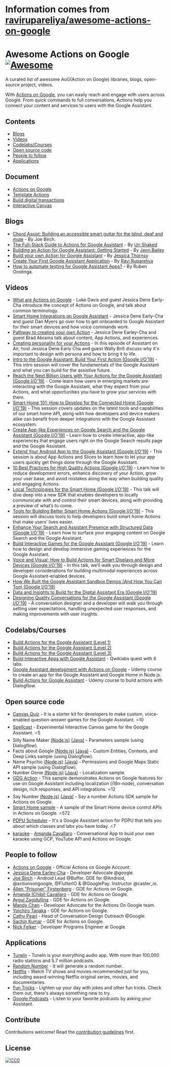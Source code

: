 # Information comes from [ravirupareliya/awesome-actions-on-google](https://github.com/ravirupareliya/awesome-actions-on-google)
# Awesome Actions on Google  [![Awesome](https://awesome.re/badge.svg)](https://awesome.re)

A curated list of awesome AoG(Action on Google) libraries, blogs, open-source project, videos.

With [Actions on Google](https://developers.google.com/actions/), you can easily reach and engage with users across Google. From quick commands to full conversations, Actions help you connect your content and services to users with the Google Assistant.

## Contents

- [Blogs](#blogs)
- [Videos](#videos)
- [Codelabs/Courses](#codelabscourses)
- [Open source code](#open-source-code)
- [People to follow](#people-to-follow)
- [Applications](#applications)

## Document

- [Actions on Google](https://developers.google.com/actions/)
- [Template Actions](https://developers.google.com/actions/templates/)
- [Build digital transactions](https://developers.google.com/actions/transactions/digital/dev-guide-digital)
- [Interactive Canvas](https://developers.google.com/actions/interactivecanvas)

## Blogs
- [Chord Assist: Building an accessible smart guitar for the blind, deaf and mute](https://medium.com/google-developer-experts/chord-assist-building-an-accessible-smart-guitar-for-the-mute-deaf-and-blind-4f81669ab663) - By Joe Birch.
- [The Full-Stack Guide to Actions for Google Assistant](https://medium.com/google-developer-experts/the-full-stack-guide-to-actions-for-google-assistant-e1765edd075b) - By [Uri Shaked](https://twitter.com/UriShaked)
- [Building an Action for Google Assistant: Getting Started](https://www.raywenderlich.com/1217997-building-an-action-for-google-assistant-getting-started) - By [Jenn Bailey](https://www.raywenderlich.com/u/invisigothcodegirl)
- [Build your own Action for Google Assistant](https://www.androidauthority.com/how-to-build-google-assistant-actions-877154/) - By [Jessica Thornsy](https://www.androidauthority.com/author/jessicathornsby/)
- [Create Your First Google Assistant Application](https://android.jlelse.eu/create-your-first-google-assitant-application-9a51cea37728) - By [Ravi Rupareliya](https://twitter.com/ravi_rupareliya)
- [How to automate testing for Google Assistant Apps?](https://xebia.com/blog/how-to-automate-testing-for-google-assistant-apps/) - By Ruben Oostinga.

## Videos
- [What are Actions on Google](https://youtu.be/D-lhorsDlUQ) - Luke Davis and guest Jessica Dene Early-Cha introduce the concept of Actions on Google, and talk about common terminology.
- [Smart Home Integrations on Google Assistant](https://youtu.be/cxABjSOa6RY) - Jessica Dene Early-Cha and guest Dan Myers go over how to get onboarded to Google Assistant for their smart devices and how voice commands work.
- [Pathway to creating your own Action](https://youtu.be/Jy4CsxNafeE) - Jessica Dene Earley-Cha and guest Brad Abrams talk about content, App Actions, and experiences. 
- [Creating personality for your Actions](https://youtu.be/dh_mixqvrP0) - In this episode of Assistant on Air, host Jessica Dene Early Cha and guest Wally Brill discuss why it's important to design with persona and how to bring it to life.
- [Intro to the Google Assistant: Build Your First Action (Google I/O'19)](https://youtu.be/dpNrq_wiqGs) - This intro session will cover the fundamentals of the Google Assistant and what you can build for the assistive future.
- [Reach the Next Billion Users with Your Actions for the Google Assistant (Google I/O'19)](https://youtu.be/ak6Uj02DTjk) - Come learn how users in emerging markets are interacting with the Google Assistant, what they expect from your Actions, and what opportunities you have to grow your services with them.
- [Smart Home 101: How to Develop for the Connected Home (Google I/O'19)](https://youtu.be/SJ2KYVKfURA) - This session covers updates on the latest tools and capabilities of our smart home API, along with how developers and device makers alike can benefit from deeper integrations with the Google Assistant ecosystem.
- [Create App-like Experiences on Google Search and the Google Assistant (Google I/O'19)](https://youtu.be/0Hyt7gjHYO4) - Learn how to create interactive, app-like experiences that engage users right on the Google Search results page and the Google Assistant.
- [Extend Your Android App to the Google Assistant (Google I/O'19)](https://youtu.be/vQALSeGy9aY) - This session is about App Actions and Slices to learn how to let your app users quickly get things done through the Google Assistant.
- [10 Best Practices for High Quality Actions (Google I/O'19)](https://youtu.be/oo5dFEW0Vk8) - Learn how to reduce development errors, enhance discovery of your Action, grow your user base, and avoid mistakes along the way when building quality and engaging Actions.
- [Local Technologies for the Smart Home (Google I/O'19)](https://youtu.be/Y6Ue5hQ9meM) - This talk will dive deep into a new SDK that enables developers to locally communicate with and control their smart devices, along with providing a preview of what’s to come.
- [Tools for Building Better Smart Home Actions (Google I/O'19)](https://youtu.be/1I-7lpZu_PA) - This session will discuss tools to help developers build smart home Actions that make users’ lives easier.
- [Enhance Your Search and Assistant Presence with Structured Data (Google I/O'19)](https://youtu.be/GR1j2ADyGvA) - Learn how to surface your engaging content on Google Search and the Google Assistant.
- [Build Interactive Games for the Google Assistant (Google I/O'19)](https://youtu.be/J8lsvvJ21Ok) - Learn how to design and develop immersive gaming experiences for the Google Assistant.
- [Voice and Visual: How to Build Actions for Smart Displays and More Devices (Google I/O'19)](https://youtu.be/Oh4lCL05XWc) - In this talk, we’ll walk you through design and developer considerations for building multimodal experiences across Google Assistant-enabled devices.
- [How We Built the Google Assistant Sandbox Demos (And How You Can Too) (Google I/O'19)](https://youtu.be/w2wDR8rr0Hk) 
- [Data and Insights to Build for the Digital Assistant Era (Google I/O'19)](https://youtu.be/b3nDCC2K3rY)
- [Designing Quality Conversations for the Google Assistant (Google I/O'19)](https://youtu.be/ZRjkSqVedfY) - A conversation designer and a developer will walk you through setting user expectations, handling unexpected user responses, and making improvements with user insights.

## Codelabs/Courses
- [Build Actions for the Google Assistant (Level 1)](https://codelabs.developers.google.com/codelabs/actions-1/index.html)
- [Build Actions for the Google Assistant (Level 2)](https://codelabs.developers.google.com/codelabs/actions-2/index.html)
- [Build Actions for the Google Assistant (Level 3)](https://codelabs.developers.google.com/codelabs/actions-3/index.html)
- [Build Interactive Apps with Google Assistant](https://www.qwiklabs.com/quests/61) - Qwiklabs quest with 6 labs.
- [Google Assistant development with Actions on Google](https://www.udemy.com/course/actions-on-google-app-google-assistant/) - Udemy course to create an app for the Google Assistant and Google Home in Node.js.
- [Build Actions for Google Assistant](https://www.udemy.com/course/buildactionsforgoogleassistant/) - Udemy course to build actions with Dialogflow.


## Open source code
- [Canvas Quiz](https://github.com/googlecreativelab/aog-canvas-quiz) - It is a starter kit for developers to make custom, voice-enabled question-answer games for the Google Assistant. :star:10
- [Spellcast](https://github.com/actions-on-google-labs/dialogflow-spellcast-nodejs) - Experimental Interactive Canvas game for the Google Assistant. :star:5
- Silly Name Maker [(Node.js)](https://github.com/actions-on-google/dialogflow-silly-name-maker-webhook-nodejs) [(Java)](https://github.com/actions-on-google/dialogflow-silly-name-maker-webhook-java) - Parameters sample (using Dialogflow).
- Facts about Google [(Node.js)](https://github.com/actions-on-google/dialogflow-facts-about-google-nodejs) [(Java)](https://github.com/actions-on-google/dialogflow-silly-name-maker-webhook-java) - Custom Entities, Contexts, and Deep Links sample (using Dialogflow).
- Name Psychic [(Node.js)](https://github.com/actions-on-google/dialogflow-name-psychic-nodejs) [(Java)](https://github.com/actions-on-google/dialogflow-name-psychic-java) - Permissions and Google Maps Static API sample (using Dialogflow).
- Number Genie [(Node.js)](https://github.com/actions-on-google/dialogflow-number-genie-nodejs) [(Java)](https://github.com/actions-on-google/dialogflow-number-genie-java) - Localization sample.
- [GDG Action](https://github.com/actions-on-google/dialogflow-gdg-nodejs) - This sample demonstrates Actions on Google features for use on Google Assistant including localization (i18n-node), conversation design, rich responses, and API integrations. :star:12
- Say Number [(Node.js)](https://github.com/actions-on-google/actionssdk-say-number-nodejs) [(Java)](https://github.com/actions-on-google/actionssdk-say-number-java) - Say a number Actions SDK sample for Actions on Google.
- [Smart Home sample](https://github.com/actions-on-google/smart-home-nodejs) - A sample of the Smart Home device control APIs in Actions on Google. :star:572
- [PDPU Scheduler](https://github.com/nish17/scheduler) - It's a Google Assistant action for PDPU that tells you about which classes and labs you have today. :star:7
- [karaoke](https://github.com/amdcaruso/karaoke) - [Amanda Cavallaro](https://github.com/amdcaruso) - Conversational App to buid your own karaoke using GCP, YouTube API and Actions on Google.

## People to follow
- [Actions on Google](https://twitter.com/actionsongoogle) - Official Actions on Google Account.
- [Jessica Dene Earley-Cha](https://twitter.com/chatasweetie) - Developer Advocate @google.
- [Joe Birch](https://twitter.com/hitherejoe) - Android Lead @Buffer. GDE for @Android, @actionsongoogle, @FlutterIO & @GooglePay. Instructor @caster_io.
- [Allen "Prisoner" Firstenberg](https://twitter.com/afirstenberg) - GDE for Actions on Google.
- [Amanda (Chibi) Cavallaro](https://twitter.com/chibichibibr) -  GDE for Actions on Google.
- [Aygul Zagidullina](https://twitter.com/aygul) -  GDE for Actions on Google.
- [Mandy Chan](https://twitter.com/MandyChanNYC) - Developer Advocate for the Actions On Google team.
- [Yoichiro Tanaka](https://twitter.com/yoichiro) - GDE for Actions on Google.
- [Cathy Pearl](https://twitter.com/cpearl42) - Head of Conversation Design Outreach @Google.
- [Sachin Kumar](https://twitter.com/sachin_atk) - GDE for Actions on Google.
- [Nick Felker](https://twitter.com/handnf) - Developer Programs Engineer at Google.

## Applications
- [TuneIn](https://assistant.google.com/services/a/uid/000000c9bec03997) - TuneIn is your everything audio app. With more than 100,000 radio stations and 5.7 million podcasts.
- [Random Number](https://assistant.google.com/services/a/uid/0000003b4796e827) - It will generate a random number.
- [Netflix](https://assistant.google.com/services/a/uid/0000002a8e07d537) - Watch TV shows and movies recommended just for you, including award-winning Netflix original series, movies, and documentaries.
- [Fun Tricks](https://assistant.google.com/services/a/uid/00000038e95bb789) - Lighten up your day with jokes and other fun tricks. Check them out, there's always something new to try.
- [Google Podcasts](https://assistant.google.com/services/a/uid/000000e0ea9c992f) - Listen to your favorite podcasts by asking your Assistant.

## Contribute

Contributions welcome! Read the [contribution guidelines](contributing.md) first.

## License

[![CC0](https://mirrors.creativecommons.org/presskit/buttons/88x31/svg/cc-zero.svg)](https://creativecommons.org/publicdomain/zero/1.0/)

